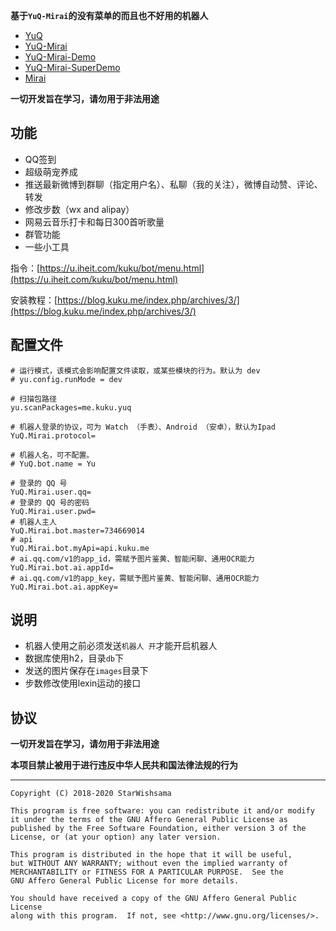 **基于`YuQ-Mirai`的没有菜单的而且也不好用的机器人**
* [YuQ](https://github.com/YuQWorks/YuQ)
* [YuQ-Mirai](https://github.com/YuQWorks/YuQ-Mirai)
* [YuQ-Mirai-Demo](https://github.com/YuQWorks/YuQ-Mirai-Demo)
* [YuQ-Mirai-SuperDemo](https://github.com/YuQWorks/YuQ-SuperDemo)
* [Mirai](https://github.com/mamoe/mirai)

**一切开发旨在学习，请勿用于非法用途**

## 功能
* QQ签到
* 超级萌宠养成
* 推送最新微博到群聊（指定用户名）、私聊（我的关注），微博自动赞、评论、转发
* 修改步数（wx and alipay）
* 网易云音乐打卡和每日300首听歌量
* 群管功能
* 一些小工具

指令：[https://u.iheit.com/kuku/bot/menu.html](https://u.iheit.com/kuku/bot/menu.html)

安装教程：[https://blog.kuku.me/index.php/archives/3/](https://blog.kuku.me/index.php/archives/3/)

## 配置文件
```properties
# 运行模式，该模式会影响配置文件读取，或某些模块的行为。默认为 dev
# yu.config.runMode = dev

# 扫描包路径
yu.scanPackages=me.kuku.yuq

# 机器人登录的协议，可为 Watch （手表）、Android （安卓），默认为Ipad
YuQ.Mirai.protocol=

# 机器人名，可不配置。
# YuQ.bot.name = Yu

# 登录的 QQ 号
YuQ.Mirai.user.qq=
# 登录的 QQ 号的密码
YuQ.Mirai.user.pwd=
# 机器人主人
YuQ.Mirai.bot.master=734669014
# api
YuQ.Mirai.bot.myApi=api.kuku.me
# ai.qq.com/v1的app_id，需赋予图片鉴黄、智能闲聊、通用OCR能力
YuQ.Mirai.bot.ai.appId=
# ai.qq.com/v1的app_key，需赋予图片鉴黄、智能闲聊、通用OCR能力
YuQ.Mirai.bot.ai.appKey=
```

## 说明
* 机器人使用之前必须发送`机器人 开`才能开启机器人
* 数据库使用h2，目录`db`下
* 发送的图片保存在`images`目录下
* 步数修改使用lexin运动的接口

## 协议
**一切开发旨在学习，请勿用于非法用途**

**本项目禁止被用于进行违反中华人民共和国法律法规的行为**

------

```text
Copyright (C) 2018-2020 StarWishsama

This program is free software: you can redistribute it and/or modify
it under the terms of the GNU Affero General Public License as
published by the Free Software Foundation, either version 3 of the
License, or (at your option) any later version.

This program is distributed in the hope that it will be useful,
but WITHOUT ANY WARRANTY; without even the implied warranty of
MERCHANTABILITY or FITNESS FOR A PARTICULAR PURPOSE.  See the
GNU Affero General Public License for more details.

You should have received a copy of the GNU Affero General Public License
along with this program.  If not, see <http://www.gnu.org/licenses/>.
```